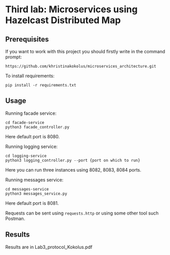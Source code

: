 # Third lab: Microservices using Hazelcast Distributed Map


## Prerequisites

If you want to work with this project you should firstly write in the command prompt:


```
https://github.com/khristinakokolus/microservices_architecture.git
```

To install requirements:

```
pip install -r requirements.txt
```

## Usage

Running facade service:

```
cd facade-service
python3 facade_controller.py
```
Here default port is 8080.


Running logging service: 

```
cd logging-service
python3 logging_controller.py --port {port on which to run}
```
Here you can run three instances using 8082, 8083, 8084 ports.


Running messages service:

```
cd messages-service
python3 messages_service.py
```

Here default port is 8081.


Requests can be sent using ```requests.http``` or using some other tool such Postman.

## Results

Results are in Lab3_protocol_Kokolus.pdf